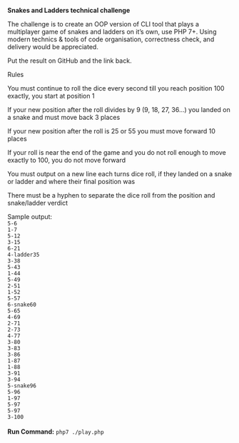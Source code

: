 <b>Snakes and Ladders technical challenge</b>

The challenge is to create an OOP version of CLI tool that plays a multiplayer game of snakes and ladders on it’s own, use PHP 7+. Using modern technics & tools of code organisation, correctness check, and delivery would be appreciated.

Put the result on GitHub and the link back.

Rules

You must continue to roll the dice every second till you reach position 100 exactly, you start at position 1

If your new position after the roll divides by 9 (9, 18, 27, 36…) you landed on a snake and must move back 3 places

If your new position after the roll is 25 or 55 you must move forward 10 places

If your roll is near the end of the game and you do not roll enough to move exactly to 100, you do not move forward

You must output on a new line each turns dice roll, if they landed on a snake or ladder and where their final position was

There must be a hyphen to separate the dice roll from the position and snake/ladder verdict

Sample output:<br />
`5-6`<br />
`1-7`<br />
`5-12`<br />
`3-15`<br />
`6-21`<br />
`4-ladder35`<br />
`3-38`<br />
`5-43`<br />
`1-44`<br />
`5-49`<br />
`2-51`<br />
`1-52`<br />
`5-57`<br />
`6-snake60`<br />
`5-65`<br />
`4-69`<br />
`2-71`<br />
`2-73`<br />
`4-77`<br />
`3-80`<br />
`3-83`<br />
`3-86`<br />
`1-87`<br />
`1-88`<br />
`3-91`<br />
`3-94`<br />
`5-snake96`<br />
`5-96`<br />
`1-97`<br />
`5-97`<br />
`5-97`<br />
`3-100`
<br/>
<br/>
<b>Run Command:</b> `php7 ./play.php`
